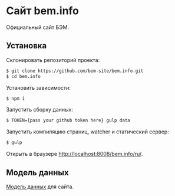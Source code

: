 # Сайт bem.info

Официальный сайт БЭМ.

## Установка

Склонировать репозиторий проекта:
```bash
$ git clone https://github.com/bem-site/bem.info.git
$ cd bem.info
```

Установить зависимости:
```bash
$ npm i
```

Запустить сборку данных:
```bash
$ TOKEN={pass your github token here} gulp data
```

Запустить компиляцию страниц, watcher и статический сервер:
```bash
$ gulp
```

Открыть в браузере [http://localhost:8008/bem.info/ru/](http://localhost:8008/bem.info/ru/).

## Модель данных

[Модель данных](./content/model.js) для сайта.
